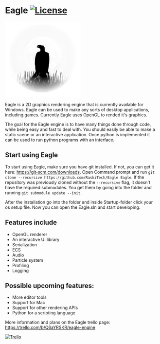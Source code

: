 # Eagle [![License](https://img.shields.io/github/license/RaskiTech/Eagle.svg)](https://github.com/RaskiTech/Eagle/blob/master/LICENSE)

![Eagle](Eagle/Assets/EagleLogo.png?raw=true "Eagle")

Eagle is a 2D graphics rendering engine that is currently available for Windows. Eagle can be used to make any sorts of desktop applications, including games. Currently Eagle uses OpenGL to rended it's graphics.

The goal for the Eagle engine is to have many things done through code, while being easy and fast to deal with. You should easily be able to make a static scene or an interactive application. Once python is implemented it can be used to run python programs with an interface.

## Start using Eagle
To start using Eagle, make sure you have git installed. If not, you can get it here: https://git-scm.com/downloads.
Open Command prompt and run `git clone --recursive https://github.com/RaskiTech/Eagle Eagle`.
If the repository was previously cloned without the `--recursive` flag, it doesn't have the required submodules. You get them by going into the folder and running `git submodule update --init`.

After the installation go into the folder and inside Startup-folder click your os setup file. Now you can open the Eagle.sln and start developing.

## Features include
- OpenGL renderer
- An interactive UI library
- Serialization
- ECS
- Audio
- Particle system
- Profiling
- Logging

## Possible upcoming features:
- More editor tools
- Support for Mac
- Support for other rendering APIs
- Python for a scripting language


More information and plans on the Eagle trello page: https://trello.com/b/Q6aYRSKR/eagle-engine

[![Trello](https://img.shields.io/badge/%40RaskiTech--blue.svg?style=social&logo=Trello)](https://trello.com/b/Q6aYRSKR/eagle-engine)

